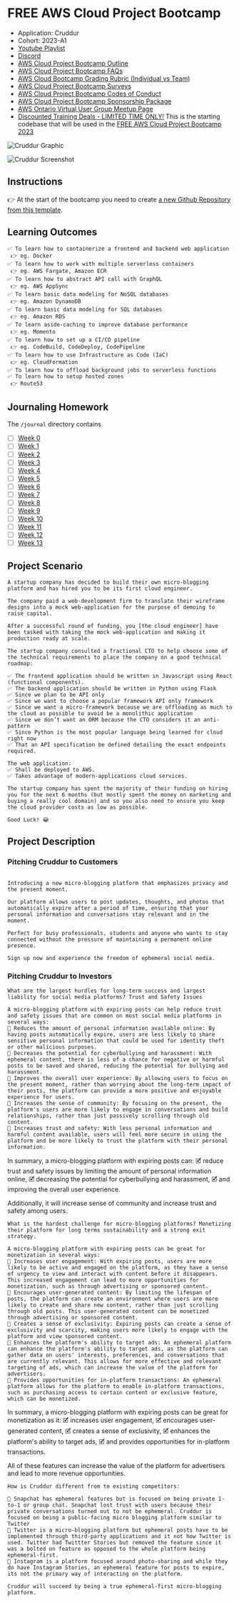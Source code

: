 # FREE AWS Cloud Project Bootcamp

- Application: Cruddur
- Cohort: 2023-A1
- [Youtube Playlist](https://www.youtube.com/playlist?list=PLBfufR7vyJJ609vhGNS4I9wRCL8aI59Rd)
- [Discord](https://discord.com/channels/1055552619441049660/1069062377766666300)
- [AWS Cloud Project Bootcamp Outline](https://docs.google.com/document/d/19XMyd5zCk7S9QT2q1_Cg-wvbnBwOge7EgzgvtVCgcz0/edit?usp=sharing)
- [AWS Cloud Project Bootcamp FAQs](https://docs.google.com/document/d/1VEs2i_tm1FxUatu1ZfUZH8EEVlhN9XWpVDvqg7GYeKM/edit?usp=sharing)
- [AWS Cloud Bootcamp Grading Rubric (Individual vs Team)](https://docs.google.com/document/d/1ib98SsYYwWlqkGWZ_s9u0KFFovn_GtLsEV3JJaJ1890/edit)
- [AWS Cloud Project Bootcamp Surveys](https://docs.google.com/document/d/1XWuCvo2HkCUhqMpJiv0K5fJDKWkkO6AoXP8rnT39vkk/edit?usp=sharing)
- [AWS Cloud Project Bootcamp Codes of Conduct](https://docs.google.com/document/d/1Rutvjt1uBtq_SbDg-0cmImjHqq5IvGK8FIzW1L-9FDk/edit?usp=sharing)
- [AWS Cloud Project Bootcamp Sponsorship Package](https://docs.google.com/document/d/1FpVI2fZaji-q2xPj8BIxOWjUjnd7wsYZfxqFc1aa0VY/edit?usp=sharing)
- [AWS Ontario Virtual User Group Meetup Page](https://www.meetup.com/aws-ontario-virtual-user-group/)
- [Discounted Training Deals - LIMITED TIME ONLY!](https://docs.google.com/spreadsheets/d/1EDxIryZ11maOC-P8f3wPlI_fQv6gTnBc0sbDL_wojIY/edit#gid=0) 
This is the starting codebase that will be used in the [FREE AWS Cloud Project Bootcamp 2023](https://student.cloudprojectbootcamp.com/profile)

![Cruddur Graphic](_docs/assets/cruddur-banner.jpg)

![Cruddur Screenshot](_docs/assets/cruddur-screenshot.png)

## Instructions

👉 At the start of the bootcamp you need to create [a new Github Repository from this template](https://github.com/DionneNoellaBarretto/aws-bootcamp-cruddur-2023).

## Learning Outcomes
```
✅ To learn how to containerize a frontend and backend web application 
 👉 eg. Docker
✅ To learn how to work with multiple serverless containers 
 👉 eg. AWS Fargate, Amazon ECR
✅ To learn how to abstract API call with GraphQL 
 👉 eg. AWS AppSync
✅ To learn basic data modeling for NoSQL databases 
 👉 eg. Amazon DynamoDB
✅ To learn basic data modeling for SQL databases
 👉 eg. Amazon RDS
✅ To learn aside-caching to improve database performance
 👉 eg. Momento
✅ To learn how to set up a CI/CD pipeline 
 👉 eg. CodeBuild, CodeDeploy, CodePipeline
✅ To learn how to use Infrastructure as Code (IaC)
 👉 eg. CloudFormation
✅ To learn how to offload background jobs to serverless functions
✅ To learn how to setup hosted zones
 👉 Route53
```

## Journaling Homework

The `/journal` directory contains

- [ ] [Week 0](journal/week0.md)
- [ ] [Week 1](journal/week1.md)
- [ ] [Week 2](journal/week2.md)
- [ ] [Week 3](journal/week3.md)
- [ ] [Week 4](journal/week4.md)
- [ ] [Week 5](journal/week5.md)
- [ ] [Week 6](journal/week6.md)
- [ ] [Week 7](journal/week7.md)
- [ ] [Week 8](journal/week8.md)
- [ ] [Week 9](journal/week9.md)
- [ ] [Week 10](journal/week10.md)
- [ ] [Week 11](journal/week11.md)
- [ ] [Week 12](journal/week12.md)
- [ ] [Week 13](journal/week13.md)

## Project Scenario

```
A startup company has decided to build their own micro-blogging platform and has hired you to be its first cloud engineer.

The company paid a web-development firm to translate their wireframe designs into a mock web-application for the purpose of demoing to raise capital.

After a successful round of funding, you [the cloud engineer] have been tasked with taking the mock web-application and making it production ready at scale.

The startup company consulted a fractional CTO to help choose some of the technical requirements to place the company on a good technical roadmap:

✅ The frontend application should be written in Javascript using React (functional components).
✅ The backend application should be written in Python using Flask
✅ Since we plan to be API only
✅ Since we want to choose a popular framework API only framework
✅ Since we want a micro-framework because we are offloading as much to the cloud as possible to avoid be a monolithic application
✅ Since we don’t want an ORM because the CTO considers it an anti-pattern
✅ Since Python is the most popular language being learned for cloud right now
✅ That an API specification be defined detailing the exact endpoints required.

The web application:
✅ Shall be deployed to AWS.
✅ Takes advantage of modern-applications cloud services.

The startup company has spent the majority of their funding on hiring you for the next 6 months (but mostly spent the money on marketing and buying a really cool domain) and so you also need to ensure you keep the cloud provider costs as low as possible.

Good Luck! 😂
```

## Project Description

### Pitching Cruddur to Customers
```

Introducing a new micro-blogging platform that emphasizes privacy and the present moment. 

Our platform allows users to post updates, thoughts, and photos that automatically expire after a period of time, ensuring that your personal information and conversations stay relevant and in the moment. 

Perfect for busy professionals, students and anyone who wants to stay connected without the pressure of maintaining a permanent online presence. 

Sign up now and experience the freedom of ephemeral social media.
```

### Pitching Cruddur to Investors
```
What are the largest hurdles for long-term success and largest liability for social media platforms? Trust and Safety Issues

A micro-blogging platform with expiring posts can help reduce trust and safety issues that are common on most social media platforms in several ways:
📝 Reduces the amount of personal information available online: By having posts automatically expire, users are less likely to share sensitive personal information that could be used for identity theft or other malicious purposes.
📝 Decreases the potential for cyberbullying and harassment: With ephemeral content, there is less of a chance for negative or harmful posts to be saved and shared, reducing the potential for bullying and harassment.
📝 Improves the overall user experience: By allowing users to focus on the present moment, rather than worrying about the long-term impact of their posts, the platform can provide a more positive and enjoyable experience for users.
📝 Increases the sense of community: By focusing on the present, the platform's users are more likely to engage in conversations and build relationships, rather than just passively scrolling through old content.
📝 Increases trust and safety: With less personal information and harmful content available, users will feel more secure in using the platform and be more likely to trust the platform with their personal information.
```
In summary, a micro-blogging platform with expiring posts can:
🗹 reduce trust and safety issues by limiting the amount of personal information online, 
🗹 decreasing the potential for cyberbullying and harassment, 
🗹 and improving the overall user experience. 

Additionally, it will increase sense of community and increase trust and safety among users.
```
What is the hardest challenge for micro-blogging platforms? Monetizing their platform for long terms sustainability and a strong exit strategy.

A micro-blogging platform with expiring posts can be great for monetization in several ways:
📝 Increases user engagement: With expiring posts, users are more likely to be active and engaged on the platform, as they have a sense of urgency to view and interact with content before it disappears. This increased engagement can lead to more opportunities for monetization, such as through advertising or sponsored content.
📝 Encourages user-generated content: By limiting the lifespan of posts, the platform can create an environment where users are more likely to create and share new content, rather than just scrolling through old posts. This user-generated content can be monetized through advertising or sponsored content.
📝 Creates a sense of exclusivity: Expiring posts can create a sense of exclusivity and scarcity, making users more likely to engage with the platform and view sponsored content.
📝 Enhances the platform's ability to target ads: An ephemeral platform can enhance the platform's ability to target ads, as the platform can gather data on users' interests, preferences, and conversations that are currently relevant. This allows for more effective and relevant targeting of ads, which can increase the value of the platform for advertisers.
📝 Provides opportunities for in-platform transactions: An ephemeral platform allows for the platform to enable in-platform transactions, such as purchasing access to certain content or exclusive feature, which can be monetized.
```

In summary, a micro-blogging platform with expiring posts can be great for monetization as it:
🗹  increases user engagement, 
🗹  encourages user-generated content, 
🗹  creates a sense of exclusivity, 
🗹  enhances the platform's ability to target ads, 
🗹  and provides opportunities for in-platform transactions.

All of these features can increase the value of the platform for advertisers and lead to more revenue opportunities.

```
How is Cruddur different from to existing competitors:

🎯 Snapchat has ephemeral features but is focused on being private 1-to-1 or group chat. Snapchat lost trust with users because their private conversations turned out to not be ephemeral. Cruddur is focused on being a public-facing micro blogging platform similar to Twitter
🎯 Twitter is a micro-blogging platform but ephemeral posts have to be implemented through third-party applications and it not how Twitter is used. Twitter had Twittter Stories but removed the feature since it was a bolted on feature as opposed to the whole platform being ephemeral-first.
🎯 Instagram is a platform focused around photo-sharing and while they do have Instagram Stories, an ephemeral feature for posts to expire, its not the primary way of interacting on the platform.

Cruddur will succeed by being a true ephemeral-first micro-blogging platform.

```
